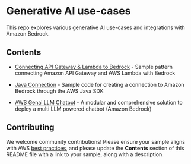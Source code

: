# Generative AI use-cases

This repo explores various generative AI use-cases and integrations with Amazon Bedrock.

## Contents

- [Connecting API Gateway & Lambda to Bedrock](bedrock-api-gateway) - Sample pattern connecting Amazon API Gateway and AWS Lambda with Bedrock

- [Java Connection](java-connection) - Sample code for creating a connection to Amazon Bedrock through the AWS Java SDK

- [AWS Genai LLM Chatbot](https://github.com/aws-samples/aws-genai-llm-chatbot) - A modular and comprehensive solution to deploy a multi LLM powered chatbot (Amazon Bedrock)
 


## Contributing

We welcome community contributions! Please ensure your sample aligns with AWS [best practices](https://aws.amazon.com/architecture/well-architected/), and please update the **Contents** section of this README file with a link to your sample, along with a description.
